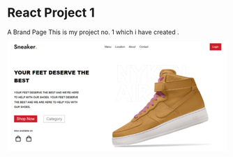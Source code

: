 # React Project 1
A Brand Page
This is my project no. 1 which i have created .

<img src="project-1 img.png" alt="A Brand Page">